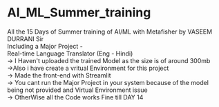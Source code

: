 # AI_ML_Summer_training
All the 15 Days of Summer training of AI/ML with Metafisher by 
VASEEM DURRANI Sir <br>
Including a Major Project  - <br> Real-time Language Translator (Eng - Hindi) <br>
-> I Haven't uploaded the trained Model as the size is of around 300mb <br>
->Also i have create a vritual Environment for this project <br>
-> Made the front-end with Streamlit <br>
-> You cant run the Major Project in your system because of the 
   model being not provided and Virtual Environment issue <br>
-> OtherWise all the Code works Fine till DAY 14 <br>

